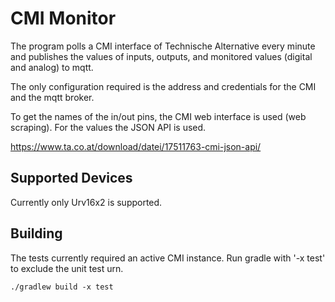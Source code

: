 # CMI Monitor

The program polls a CMI interface of Technische Alternative every minute and publishes the values of inputs, outputs,
and
monitored values (digital and analog) to mqtt.

The only configuration required is the address and credentials for the CMI and the mqtt broker.

To get the names of the in/out pins, the CMI web interface is used (web scraping). For the values the JSON API is used.

https://www.ta.co.at/download/datei/17511763-cmi-json-api/

## Supported Devices

Currently only Urv16x2 is supported.

## Building

The tests currently required an active CMI instance.
Run gradle with '-x test' to exclude the unit test urn.

```shell
./gradlew build -x test
```

